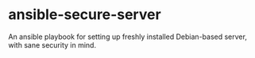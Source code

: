 # ansible-secure-server
An ansible playbook for setting up freshly installed Debian-based server, with sane security in mind.
